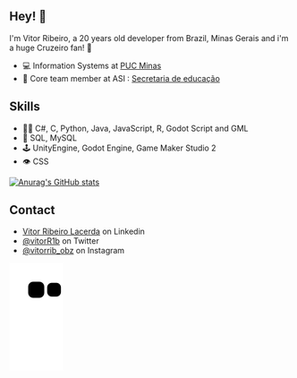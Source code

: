 ## Hey! 👋
I'm Vitor Ribeiro, a 20 years old developer from Brazil, Minas Gerais and i'm a huge Cruzeiro fan! 🦊

- 💻 Information Systems at [PUC Minas](https://www.pucminas.br/main/Paginas/default.aspx)
- 👥 Core team member at ASI : [Secretaria de educação](https://www.educacao.mg.gov.br/)

## Skills
- 👨‍💻 C#, C, Python, Java, JavaScript, R, Godot Script and GML
- 💽 SQL, MySQL
- 🕹️ UnityEngine, Godot Engine, Game Maker Studio 2
- 👁️ CSS

[![Anurag's GitHub stats](https://github-readme-stats.vercel.app/api?username=Vith-MCB&show_icons=true&theme=gruvbox&hide_border=true)](https://github.com/anuraghazra/github-readme-stats)

## Contact
- [Vitor Ribeiro Lacerda](https://www.linkedin.com/in/vitor-ribeiro-lacerda-02202724b/) on Linkedin
- [@vitorR1b](https://twitter.com/vitorR1b) on Twitter
- [@vitorrib_obz](https://instagram.com/vitorrib_obz?igshid=YmMyMTA2M2Y=) on Instagram

![Snake animation](https://github.com/Vith-MCB/Vith-MCB/blob/output/github-contribution-grid-snake.svg)
